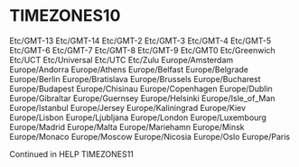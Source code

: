 # TIMEZONES10
  Etc/GMT-13                         Etc/GMT-14
  Etc/GMT-2                          Etc/GMT-3
  Etc/GMT-4                          Etc/GMT-5
  Etc/GMT-6                          Etc/GMT-7
  Etc/GMT-8                          Etc/GMT-9
  Etc/GMT0                           Etc/Greenwich
  Etc/UCT                            Etc/Universal
  Etc/UTC                            Etc/Zulu
  Europe/Amsterdam                   Europe/Andorra
  Europe/Athens                      Europe/Belfast
  Europe/Belgrade                    Europe/Berlin
  Europe/Bratislava                  Europe/Brussels
  Europe/Bucharest                   Europe/Budapest
  Europe/Chisinau                    Europe/Copenhagen
  Europe/Dublin                      Europe/Gibraltar
  Europe/Guernsey                    Europe/Helsinki
  Europe/Isle_of_Man                 Europe/Istanbul
  Europe/Jersey                      Europe/Kaliningrad
  Europe/Kiev                        Europe/Lisbon
  Europe/Ljubljana                   Europe/London
  Europe/Luxembourg                  Europe/Madrid
  Europe/Malta                       Europe/Mariehamn
  Europe/Minsk                       Europe/Monaco
  Europe/Moscow                      Europe/Nicosia
  Europe/Oslo                        Europe/Paris

Continued in HELP TIMEZONES11

